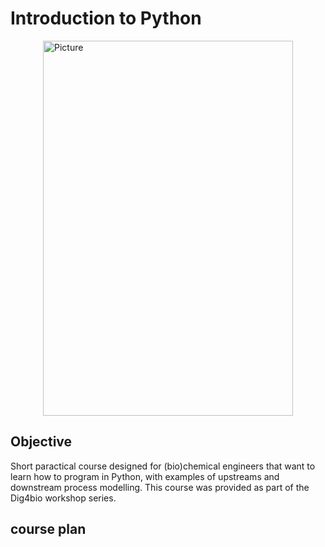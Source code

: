 
# Introduction to Python

<img src="../media/fleyer/ws1_flyer.jpeg" 
        alt="Picture" 
        width="400" 
        height="600" 
        style="display: block; margin: 0 auto" />

## Objective
Short paractical course designed for (bio)chemical engineers that want to learn how to program in Python,
with examples of upstreams and downstream process modelling. This course was provided as part of the Dig4bio workshop series. 

## course plan



